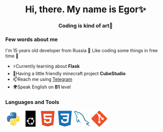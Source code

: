 <div id="header" align="center">
  <h1>Hi, there. My name is Egor✨</h1>
  <h3>Coding is kind of art🎥</h3>
  <a href="https://t.me/fadegor05">
  <!--<img src="https://img.shields.io/badge/-telegram-red?color=white&logo=telegram&logoColor=black" alt="Telegram Badge"/>-->
  </a>
</div>
<div id="about_me">
  <h3>Few words about me</h3>
  I'm 15 years old developer from Russia 🔭 Like coding some things in free time 📅
  <ul>
  <li>⚡Currently learning about <b>Flask</b></li>
  <li>🌱Having a little friendly minecraft project <b>CubeStudio</b></li>
  <li>📫Reach me using <a href="https://t.me/fadegor05">Telegram</a></li>
  <li>🌍Speak English on <b>B1</b> level</li>
</ul>
</div>
<div id="languages_and_tools">
  <h3>Languages and Tools</h3>
  <img src="https://raw.githubusercontent.com/devicons/devicon/1119b9f84c0290e0f0b38982099a2bd027a48bf1/icons/python/python-original.svg" alt="Python" width=50 height=50>
  <img src="https://raw.githubusercontent.com/devicons/devicon/1119b9f84c0290e0f0b38982099a2bd027a48bf1/icons/ubuntu/ubuntu-plain.svg" alt="Ubuntu" width=50 height=50>
  <img src="https://raw.githubusercontent.com/devicons/devicon/1119b9f84c0290e0f0b38982099a2bd027a48bf1/icons/html5/html5-plain.svg" alt="HTML" width=50 height=50>
  <img src="https://raw.githubusercontent.com/devicons/devicon/1119b9f84c0290e0f0b38982099a2bd027a48bf1/icons/css3/css3-plain.svg" alt="CSS" width=50 height=50>
  <img src="https://raw.githubusercontent.com/devicons/devicon/1119b9f84c0290e0f0b38982099a2bd027a48bf1/icons/mysql/mysql-plain.svg" alt="MySQL" width=50 height=50>
  <img src="https://raw.githubusercontent.com/devicons/devicon/1119b9f84c0290e0f0b38982099a2bd027a48bf1/icons/git/git-plain.svg" alt="Git" width=50 height=50>
</div>


